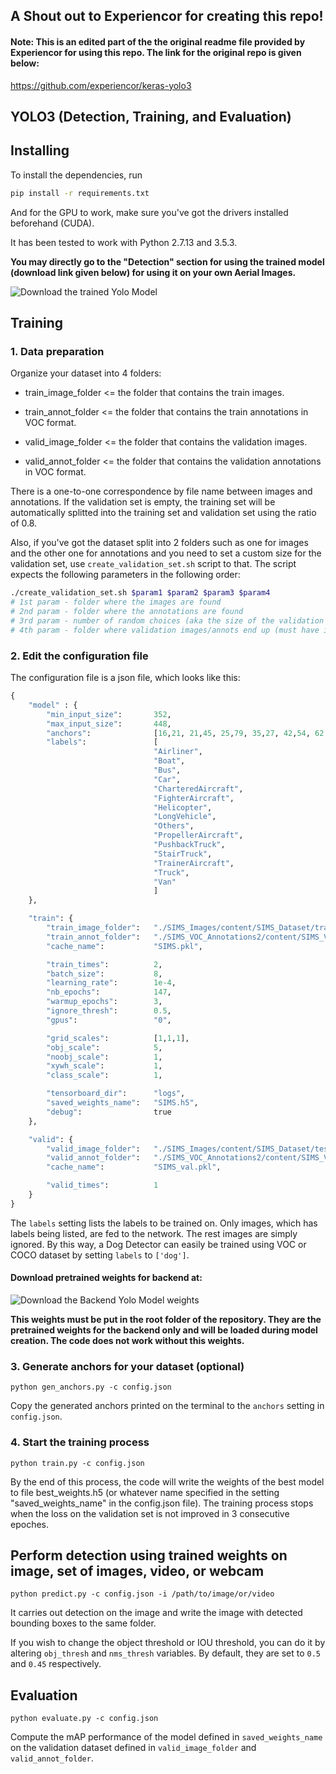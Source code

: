 ## A Shout out to Experiencor for creating this repo!

#### Note: This is an edited part of the the original readme file provided by Experiencor for using this repo. The link for the original repo is given below:
https://github.com/experiencor/keras-yolo3

## YOLO3 (Detection, Training, and Evaluation)

## Installing

To install the dependencies, run
```bash
pip install -r requirements.txt
```
And for the GPU to work, make sure you've got the drivers installed beforehand (CUDA).

It has been tested to work with Python 2.7.13 and 3.5.3.

**You may directly go to the "Detection" section for using the trained model (download link given below) for using it on your own Aerial Images.**

![Download the trained Yolo Model](https://drive.google.com/file/d/1BGqg6ilnZDJDpogyk-3Nxyhy2gNAiQWZ/view?usp=sharing)

## Training

### 1. Data preparation 

Organize your dataset into 4 folders:

+ train_image_folder <= the folder that contains the train images.

+ train_annot_folder <= the folder that contains the train annotations in VOC format.

+ valid_image_folder <= the folder that contains the validation images.

+ valid_annot_folder <= the folder that contains the validation annotations in VOC format.
    
There is a one-to-one correspondence by file name between images and annotations. If the validation set is empty, the training set will be automatically splitted into the training set and validation set using the ratio of 0.8.

Also, if you've got the dataset split into 2 folders such as one for images and the other one for annotations and you need to set a custom size for the validation set, use `create_validation_set.sh` script to that. The script expects the following parameters in the following order:
```bash
./create_validation_set.sh $param1 $param2 $param3 $param4
# 1st param - folder where the images are found
# 2nd param - folder where the annotations are found
# 3rd param - number of random choices (aka the size of the validation set in absolute value)
# 4th param - folder where validation images/annots end up (must have images/annots folders inside the given directory as the 4th param)
```

### 2. Edit the configuration file
The configuration file is a json file, which looks like this:

```python
{
    "model" : {
        "min_input_size":       352,
        "max_input_size":       448,
        "anchors":              [16,21, 21,45, 25,79, 35,27, 42,54, 62,32, 76,95, 135,184, 238,302],
        "labels":               [
                                "Airliner",
                                "Boat",
                                "Bus",
                                "Car",
                                "CharteredAircraft",
                                "FighterAircraft",
                                "Helicopter",
                                "LongVehicle",
                                "Others",
                                "PropellerAircraft",
                                "PushbackTruck",
                                "StairTruck",
                                "TrainerAircraft",
                                "Truck",
                                "Van"
                                ]
    },

    "train": {
        "train_image_folder":   "./SIMS_Images/content/SIMS_Dataset/train_images/",
        "train_annot_folder":   "./SIMS_VOC_Annotations2/content/SIMS_VOC_Annotations2/train_annotations/",
        "cache_name":           "SIMS.pkl",

        "train_times":          2,
        "batch_size":           8,
        "learning_rate":        1e-4,
        "nb_epochs":            147,
        "warmup_epochs":        3,
        "ignore_thresh":        0.5,
        "gpus":                 "0",

        "grid_scales":          [1,1,1],
        "obj_scale":            5,
        "noobj_scale":          1,
        "xywh_scale":           1,
        "class_scale":          1,

        "tensorboard_dir":      "logs",
        "saved_weights_name":   "SIMS.h5",
        "debug":                true
    },

    "valid": {
        "valid_image_folder":   "./SIMS_Images/content/SIMS_Dataset/test_images/",
        "valid_annot_folder":   "./SIMS_VOC_Annotations2/content/SIMS_VOC_Annotations2/test_annotations/",
        "cache_name":           "SIMS_val.pkl",

        "valid_times":          1
    }
}
```

The ```labels``` setting lists the labels to be trained on. Only images, which has labels being listed, are fed to the network. The rest images are simply ignored. By this way, a Dog Detector can easily be trained using VOC or COCO dataset by setting ```labels``` to ```['dog']```.

#### Download pretrained weights for backend at:

![Download the Backend Yolo Model weights](https://drive.google.com/file/d/1huTZhkx3S7oLakaNeguaV98lleE8oYeF/view?usp=sharing)

**This weights must be put in the root folder of the repository. They are the pretrained weights for the backend only and will be loaded during model creation. The code does not work without this weights.**

### 3. Generate anchors for your dataset (optional)

`python gen_anchors.py -c config.json`

Copy the generated anchors printed on the terminal to the ```anchors``` setting in ```config.json```.

### 4. Start the training process

`python train.py -c config.json`

By the end of this process, the code will write the weights of the best model to file best_weights.h5 (or whatever name specified in the setting "saved_weights_name" in the config.json file). The training process stops when the loss on the validation set is not improved in 3 consecutive epoches.

## Perform detection using trained weights on image, set of images, video, or webcam
`python predict.py -c config.json -i /path/to/image/or/video`

It carries out detection on the image and write the image with detected bounding boxes to the same folder.

If you wish to change the object threshold or IOU threshold, you can do it by altering `obj_thresh` and `nms_thresh` variables. By default, they are set to `0.5` and `0.45` respectively.

## Evaluation

`python evaluate.py -c config.json`

Compute the mAP performance of the model defined in `saved_weights_name` on the validation dataset defined in `valid_image_folder` and `valid_annot_folder`.

